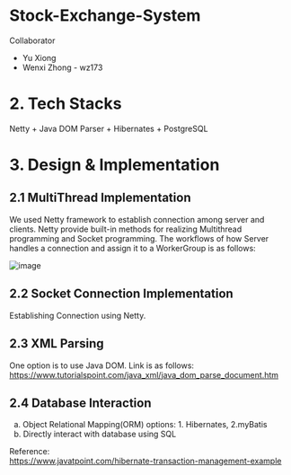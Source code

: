 # Stock-Exchange-System

Collaborator
* Yu Xiong
* Wenxi Zhong - wz173

# 2. Tech Stacks
Netty + Java DOM Parser + Hibernates + PostgreSQL


# 3. Design & Implementation

## 2.1 MultiThread Implementation
We used Netty framework to establish connection among server and clients. Netty provide built-in methods for realizing Multithread programming and Socket programming. The workflows of how Server handles a connection and assign it to a WorkerGroup is as follows:

![image](https://user-images.githubusercontent.com/101923398/229297448-a59833df-8a37-4160-b260-5099fb20c95f.png)


## 2.2 Socket Connection Implementation
Establishing Connection using Netty.

## 2.3 XML Parsing
One option is to use Java DOM. Link is as follows:     
https://www.tutorialspoint.com/java_xml/java_dom_parse_document.htm


## 2.4 Database Interaction
&nbsp;  a. Object Relational Mapping(ORM) options: 1. Hibernates, 2.myBatis     
&nbsp;  b. Directly interact with database using SQL     

Reference:    
https://www.javatpoint.com/hibernate-transaction-management-example
